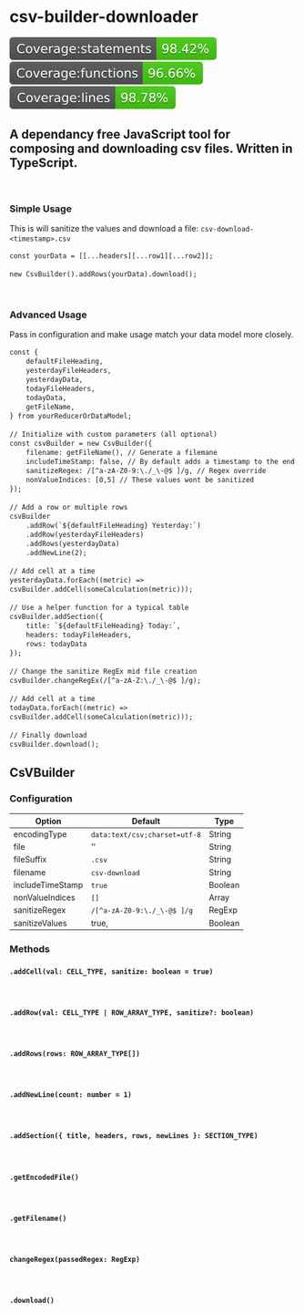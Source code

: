 # csv-builder-downloader

![Coverage statements](https://raw.githubusercontent.com/LucasIrvine/csv-builder-downloader/master/coverage/badge-statements.svg)
![Coverage functions](https://raw.githubusercontent.com/LucasIrvine/csv-builder-downloader/master/coverage/badge-functions.svg)
![Coverage lines](https://raw.githubusercontent.com/LucasIrvine/csv-builder-downloader/master/coverage/badge-lines.svg)

## A dependancy free JavaScript tool for composing and downloading csv files. Written in TypeScript.

<br />

### Simple Usage

This is will sanitize the values and download a file: `csv-download-<timestamp>.csv`

```
const yourData = [[...headers][...row1][...row2]];

new CsvBuilder().addRows(yourData).download();
```

<br />

### Advanced Usage

Pass in configuration and make usage match your data model more closely.

```
const {
    defaultFileHeading,
    yesterdayFileHeaders,
    yesterdayData,
    todayFileHeaders,
    todayData,
    getFileName,
} from yourReducerOrDataModel;

// Initialize with custom parameters (all optional)
const csvBuilder = new CsvBuilder({
    filename: getFileName(), // Generate a filemane
    includeTimeStamp: false, // By default adds a timestamp to the end
    sanitizeRegex: /[^a-zA-Z0-9:\./_\-@$ ]/g, // Regex override
    nonValueIndices: [0,5] // These values wont be sanitized
});

// Add a row or multiple rows
csvBuilder
    .addRow(`${defaultFileHeading} Yesterday:`)
    .addRow(yesterdayFileHeaders)
    .addRows(yesterdayData)
    .addNewLine(2);

// Add cell at a time
yesterdayData.forEach((metric) => csvBuilder.addCell(someCalculation(metric)));

// Use a helper function for a typical table
csvBuilder.addSection({
    title: `${defaultFileHeading} Today:`,
    headers: todayFileHeaders,
    rows: todayData
});

// Change the sanitize RegEx mid file creation
csvBuilder.changeRegEx(/[^a-zA-Z:\./_\-@$ ]/g);

// Add cell at a time
todayData.forEach((metric) => csvBuilder.addCell(someCalculation(metric)));

// Finally download
csvBuilder.download();

```

## CsVBuilder

### Configuration

| Option           | Default                       | Type    |
| ---------------- | ----------------------------- | ------- |
| encodingType     | `data:text/csv;charset=utf-8` | String  |
| file             | ''                            | String  |
| fileSuffix       | `.csv`                        | String  |
| filename         | `csv-download`                | String  |
| includeTimeStamp | `true`                        | Boolean |
| nonValueIndices  | `[]`                          | Array   |
| sanitizeRegex    | `/[^a-zA-Z0-9:\./_\-@$ ]/g`   | RegExp  |
| sanitizeValues   | true,                         | Boolean |

### Methods

#### `.addCell(val: CELL_TYPE, sanitize: boolean = true)`

<br />

#### `.addRow(val: CELL_TYPE | ROW_ARRAY_TYPE, sanitize?: boolean)`

<br />

#### `.addRows(rows: ROW_ARRAY_TYPE[])`

<br />

#### `.addNewLine(count: number = 1)`

<br />

#### `.addSection({ title, headers, rows, newLines }: SECTION_TYPE)`

<br />

#### `.getEncodedFile()`

<br />

#### `.getFilename()`

<br />

#### `changeRegex(passedRegex: RegExp)`

<br />

#### `.download()`

<br />
